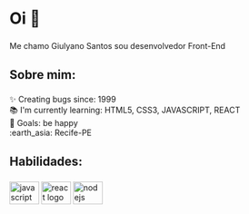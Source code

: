 <h1 align="left">Oi 👋 </h1>

###


<p align="left">Me chamo Giulyano Santos sou desenvolvedor Front-End</p>

###

<h2 align="left">Sobre mim:</h2>

###

<p align="left">✨ Creating bugs since: 1999<br>📚 I'm currently learning: HTML5, CSS3, JAVASCRIPT, REACT <br>🎯 Goals: be happy <br> :earth_asia: Recife-PE </p>

###

<h2 align="left">Habilidades:</h2>

###

<div align="left">

  <img src="https://cdn.jsdelivr.net/gh/devicons/devicon/icons/javascript/javascript-original.svg" height="40" width="52" alt="javascript logo"  />
  <img src="https://cdn.jsdelivr.net/gh/devicons/devicon/icons/react/react-original.svg" height="40" width="52" alt="react logo"  />
  <img src="https://cdn.jsdelivr.net/gh/devicons/devicon/icons/github/github-original.svg" height="40" width="52" alt="nodejs logo"  />
</div>

###
